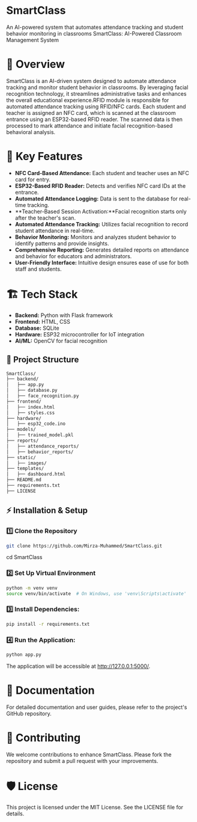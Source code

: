 # SmartClass
An AI-powered system that automates attendance tracking and student behavior monitoring in classrooms
SmartClass: AI-Powered Classroom Management System
# 📌 Overview
SmartClass is an AI-driven system designed to automate attendance tracking and monitor student behavior in classrooms. By leveraging facial recognition technology, it streamlines administrative tasks and enhances the overall educational experience.​RFID module is responsible for automated attendance tracking using RFID/NFC cards. Each student and teacher is assigned an NFC card, which is scanned at the classroom entrance using an ESP32-based RFID reader. The scanned data is then processed to mark attendance and initiate facial recognition-based behavioral analysis.

# 🌟 Key Features
- **NFC Card-Based Attendance:** Each student and teacher uses an NFC card for entry.
- **ESP32-Based RFID Reader:** Detects and verifies NFC card IDs at the entrance.
- **Automated Attendance Logging:** Data is sent to the database for real-time tracking.
- **Teacher-Based Session Activation:**Facial recognition starts only after the teacher's scan.
- **Automated Attendance Tracking:** Utilizes facial recognition to record student attendance in real-time.​
- **Behavior Monitoring:** Monitors and analyzes student behavior to identify patterns and provide insights.​
- **Comprehensive Reporting:** Generates detailed reports on attendance and behavior for educators and administrators.​
- **User-Friendly Interface:** Intuitive design ensures ease of use for both staff and students.​


# 🏗️ Tech Stack  
- **Backend:** Python with Flask framework  
- **Frontend:** HTML, CSS  
- **Database:** SQLite  
- **Hardware:** ESP32 microcontroller for IoT integration  
- **AI/ML:** OpenCV for facial recognition
## 📂 Project Structure  

```sh
SmartClass/
├── backend/
│   ├── app.py                  
│   ├── database.py              
│   ├── face_recognition.py      
├── frontend/
│   ├── index.html               
│   ├── styles.css               
├── hardware/
│   ├── esp32_code.ino           
├── models/
│   ├── trained_model.pkl        
├── reports/
│   ├── attendance_reports/      
│   ├── behavior_reports/        
├── static/
│   ├── images/                  
├── templates/
│   ├── dashboard.html           
├── README.md                    
├── requirements.txt              
├── LICENSE                      
```
## ⚡ Installation & Setup

### 1️⃣ Clone the Repository

```sh
git clone https://github.com/Mirza-Muhammed/SmartClass.git
```
cd SmartClass


### 2️⃣ Set Up Virtual Environment 

```sh
python -m venv venv
source venv/bin/activate  # On Windows, use 'venv\Scripts\activate'
```

### 3️⃣ Install Dependencies:
```sh
pip install -r requirements.txt
```
### 4️⃣ Run the Application:
```sh
python app.py
```
The application will be accessible at http://127.0.0.1:5000/.

# 📄 Documentation
For detailed documentation and user guides, please refer to the project's GitHub repository.

# 🤝 Contributing
We welcome contributions to enhance SmartClass. Please fork the repository and submit a pull request with your improvements.

# 🛡️ License
This project is licensed under the MIT License. See the LICENSE file for details.
